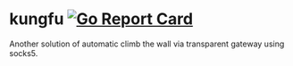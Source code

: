 # kungfu [![Go Report Card](https://goreportcard.com/badge/github.com/yinheli/kungfu)](https://goreportcard.com/report/github.com/yinheli/kungfu)

Another solution of automatic climb the wall via transparent gateway using socks5.

